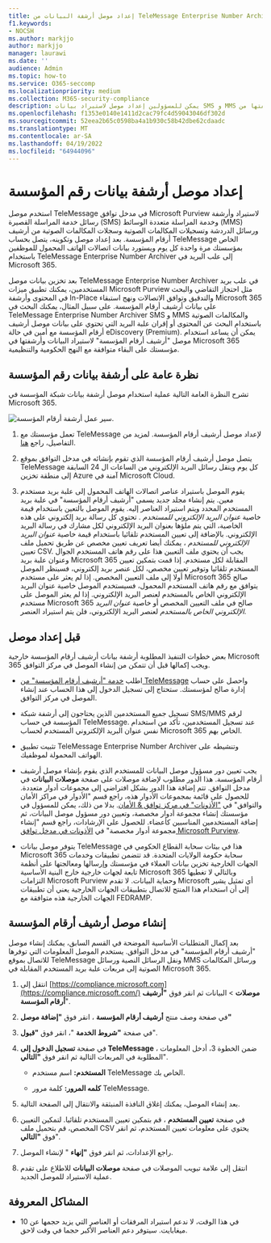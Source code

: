 ```yaml
---
title: إعداد موصل أرشفة البيانات من TeleMessage Enterprise Number Archiver
f1.keywords:
- NOCSH
ms.author: markjjo
author: markjjo
manager: laurawi
ms.date: ''
audience: Admin
ms.topic: how-to
ms.service: O365-seccomp
ms.localizationpriority: medium
ms.collection: M365-security-compliance
description: يمكن للمسؤولين إعداد موصل لاستيراد بيانات SMS و MMS وأرشفتها من TeleMessage Enterprise Number Archiver. يتيح لك ذلك أرشفة البيانات من مصادر بيانات الجهات الخارجية في Microsoft Purview حتى تتمكن من استخدام ميزات التوافق مثل الاحتجاز القانوني والبحث في المحتوى ونهج الاستبقاء لإدارة بيانات الجهات الخارجية لمؤسستك.
ms.openlocfilehash: f1353e0140e1411d2cac79fc4d59043046df302d
ms.sourcegitcommit: 52eea2b65c0598ba4a1b930c58b42dbe62cdaadc
ms.translationtype: MT
ms.contentlocale: ar-SA
ms.lasthandoff: 04/19/2022
ms.locfileid: "64944096"
---
```

# <a name="set-up-a-connector-to-archive-enterprise-number-data"></a>إعداد موصل أرشفة بيانات رقم المؤسسة

استخدم موصل TeleMessage في مدخل توافق Microsoft Purview لاستيراد وأرشفة رسائل خدمة المراسلة القصيرة (SMS) وخدمة المراسلة متعددة الوسائط (MMS) ورسائل الدردشة وتسجيلات المكالمات الصوتية وسجلات المكالمات الصوتية من أرشيف أرقام المؤسسة. بعد إعداد موصل وتكوينه، يتصل بحساب TeleMessage الخاص بمؤسستك مرة واحدة كل يوم ويستورد بيانات اتصالات الهاتف المحمول للموظفين باستخدام TeleMessage Enterprise Number Archiver إلى علب البريد في Microsoft 365.

بعد تخزين بيانات موصل TeleMessage Enterprise Number Archiver في علب بريد المستخدمين، يمكنك تطبيق ميزات Microsoft Purview مثل احتجاز التقاضي والبحث في المحتوى وأرشفة In-Place والتدقيق وتوافق الاتصالات ونهج استبقاء Microsoft 365 على بيانات أرشيف أرقام المؤسسة. على سبيل المثال، يمكنك البحث في TeleMessage Enterprise Number Archiver SMS و MMS والمكالمات الصوتية باستخدام البحث عن المحتوى أو إقران علبة البريد التي تحتوي على بيانات موصل أرشيف أرقام المؤسسة مع أمين في حالة eDiscovery (Premium). يمكن أن يساعد استخدام موصل "أرشيف أرقام المؤسسة" لاستيراد البيانات وأرشفتها في Microsoft 365 مؤسستك على البقاء متوافقة مع النهج الحكومية والتنظيمية.

## <a name="overview-of-archiving-enterprise-number-data"></a>نظرة عامة على أرشفة بيانات رقم المؤسسة

تشرح النظرة العامة التالية عملية استخدام موصل أرشفة بيانات شبكة المؤسسة في Microsoft 365.

![سير عمل أرشفة أرقام المؤسسة.](../media/EnterpriseNumberConnectorWorkflow.png)

1. تعمل مؤسستك مع TeleMessage لإعداد موصل أرشيف أرقام المؤسسة. لمزيد من التفاصيل، راجع [هنا](https://www.telemessage.com/office365-activation-for-enterprise-number-archiver/).

2. يتصل موصل أرشيف أرقام المؤسسة الذي تقوم بإنشائه في مدخل التوافق بموقع TeleMessage كل يوم وينقل رسائل البريد الإلكتروني من الساعات ال 24 السابقة إلى منطقة تخزين Azure آمنة في Microsoft Cloud.

3. يقوم الموصل باستيراد عناصر اتصالات الهاتف المحمول إلى علبة بريد مستخدم معين. يتم إنشاء مجلد جديد يسمى "أرشيف أرقام المؤسسة" في علبة بريد المستخدم المحدد ويتم استيراد العناصر إليه. يقوم الموصل بالتعين باستخدام قيمة خاصية *عنوان البريد الإلكتروني للمستخدم* . تحتوي كل رسالة بريد إلكتروني على هذه الخاصية، التي يتم ملؤها بعنوان البريد الإلكتروني لكل مشارك في رسالة البريد الإلكتروني. بالإضافة إلى تعيين المستخدم تلقائيا باستخدام قيمة خاصية *عنوان البريد الإلكتروني للمستخدم* ، يمكنك أيضا تعريف تعيين مخصص عن طريق تحميل ملف تعيين CSV. يجب أن يحتوي ملف التعيين هذا على رقم هاتف المستخدم الجوال وعنوان علبة بريد Microsoft 365 المقابلة لكل مستخدم. إذا قمت بتمكين تعيين المستخدم تلقائيا وتوفير تعيين مخصص، لكل عنصر بريد إلكتروني، فسينظر الموصل أولا إلى ملف التعيين المخصص. إذا لم يعثر على مستخدم Microsoft 365 صالح يتوافق مع رقم هاتف المستخدم المحمول، فسيستخدم الموصل خاصية عنوان البريد الإلكتروني الخاص بالمستخدم لعنصر البريد الإلكتروني. إذا لم يعثر الموصل على مستخدم Microsoft 365 صالح في ملف التعيين المخصص أو خاصية *عنوان البريد الإلكتروني الخاص بالمستخدم* لعنصر البريد الإلكتروني، فلن يتم استيراد العنصر.

## <a name="before-you-set-up-a-connector"></a>قبل إعداد موصل

بعض خطوات التنفيذ المطلوبة أرشفة بيانات أرشيف أرقام المؤسسة خارجية Microsoft 365 ويجب إكمالها قبل أن تتمكن من إنشاء الموصل في مركز التوافق.

- اطلب [خدمة "أرشيف أرقام المؤسسة" من TeleMessage](https://www.telemessage.com/mobile-archiver/order-mobile-archiver-for-o365) واحصل على حساب إدارة صالح لمؤسستك. ستحتاج إلى تسجيل الدخول إلى هذا الحساب عند إنشاء الموصل في مركز التوافق.

- تسجيل جميع المستخدمين الذين يحتاجون إلى أرشفة شبكة SMS/MMS لرقم المؤسسة في حساب TeleMessage. عند تسجيل المستخدمين، تأكد من استخدام نفس عنوان البريد الإلكتروني المستخدم لحساب Microsoft 365 الخاص بهم.

- تثبيت تطبيق TeleMessage Enterprise Number Archiver وتنشيطه على الهواتف المحمولة لموظفيك.

- يجب تعيين دور مسؤول موصل البيانات للمستخدم الذي يقوم بإنشاء موصل أرشيف أرقام المؤسسة. هذا الدور مطلوب لإضافة موصلات على صفحة **موصلات البيانات** في مدخل التوافق. تتم إضافة هذا الدور بشكل افتراضي إلى مجموعات أدوار متعددة. للحصول على قائمة بمجموعات الأدوار هذه، راجع قسم "الأدوار في مراكز الأمان والتوافق" في ["الأذونات" في مركز توافق & الأمان](../security/office-365-security/permissions-in-the-security-and-compliance-center.md#roles-in-the-security--compliance-center). بدلا من ذلك، يمكن للمسؤول في مؤسستك إنشاء مجموعة أدوار مخصصة، وتعيين دور مسؤول موصل البيانات، ثم إضافة المستخدمين المناسبين كأعضاء. للحصول على الإرشادات، راجع قسم "إنشاء مجموعة أدوار مخصصة" في [الأذونات في مدخل توافق Microsoft Purview](microsoft-365-compliance-center-permissions.md#create-a-custom-role-group).

- يتوفر موصل بيانات TeleMessage هذا في بيئات سحابة القطاع الحكومي في Microsoft 365 سحابة حكومة الولايات المتحدة. قد تتضمن تطبيقات وخدمات الجهات الخارجية تخزين بيانات العملاء في مؤسستك وإرسالها ومعالجتها على أنظمة تابعة لجهات خارجية خارج البنية الأساسية Microsoft 365 وبالتالي لا تغطيها التزامات Microsoft Purview وحماية البيانات. لا تقدم Microsoft أي تمثيل يشير إلى أن استخدام هذا المنتج للاتصال بتطبيقات الجهات الخارجية يعني أن تطبيقات الجهات الخارجية هذه متوافقة مع FEDRAMP.

## <a name="create-an-enterprise-number-archiver-connector"></a>إنشاء موصل أرشيف أرقام المؤسسة

بعد إكمال المتطلبات الأساسية الموضحة في القسم السابق، يمكنك إنشاء موصل "أرشيف أرقام المؤسسة" في مدخل التوافق. يستخدم الموصل المعلومات التي توفرها للاتصال بموقع TeleMessage ونقل الرسائل النصية ورسائل MMS ورسائل المكالمات الصوتية إلى مربعات علبة بريد المستخدم المقابلة في Microsoft 365.

1. انتقل إلى [https://compliance.microsoft.com](https://compliance.microsoft.com/) **موصلات** \> البيانات ثم انقر فوق **"أرشيف أرقام المؤسسة**".

2. في صفحة وصف منتج **أرشيف أرقام المؤسسة** ، انقر فوق **"إضافة موصل"**

3. في صفحة **"شروط الخدمة** "، انقر فوق **"قبول**".

4. في صفحة **تسجيل الدخول إلى TeleMessage** ، ضمن الخطوة 3، أدخل المعلومات المطلوبة في المربعات التالية ثم انقر فوق **"التالي**".

   - **المستخدم:** اسم مستخدم TeleMessage الخاص بك.

   - **كلمه المرور:** كلمة مرور TeleMessage.

5. بعد إنشاء الموصل، يمكنك إغلاق النافذة المنبثقة والانتقال إلى الصفحة التالية.

6. في صفحة **تعيين المستخدم** ، قم بتمكين تعيين المستخدم تلقائيا. لتمكين التعيين المخصص، قم بتحميل ملف CSV يحتوي على معلومات تعيين المستخدم، ثم انقر فوق **"التالي**".

7. راجع الإعدادات، ثم انقر فوق **"إنهاء** " لإنشاء الموصل.

8. انتقل إلى علامة تبويب الموصلات في صفحة **موصلات البيانات** للاطلاع على تقدم عملية الاستيراد للموصل الجديد.

## <a name="known-issues"></a>المشاكل المعروفة

- في هذا الوقت، لا ندعم استيراد المرفقات أو العناصر التي يزيد حجمها عن 10 ميغابايت. سيتوفر دعم العناصر الأكبر حجما في وقت لاحق.